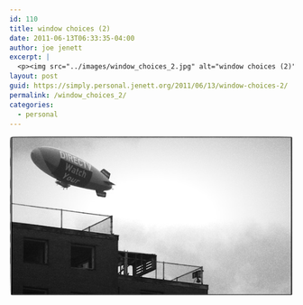 ```yaml
---
id: 110
title: window choices (2)
date: 2011-06-13T06:33:35-04:00
author: joe jenett
excerpt: |
  <p><img src="../images/window_choices_2.jpg" alt="window choices (2)" style="border:none;" /></p>
layout: post
guid: https://simply.personal.jenett.org/2011/06/13/window-choices-2/
permalink: /window_choices_2/
categories:
  - personal
---
```

<img src="../images/window_choices_2.jpg" alt="window choices (2)" style="border:none;" />